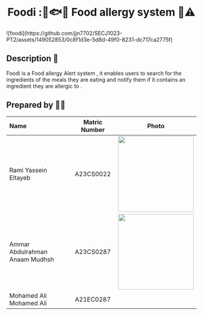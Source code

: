 <h1 align="center"> Foodi :🍞🐟🚨 Food allergy system 🥜⚠️ </h1>
![foodi](https://github.com/jjn7702/SECJ1023-PT2/assets/149052853/0c8f1d3e-5d8d-49f0-8231-dc717ca2775f)

## Description 📝
  Foodi is a Food allergy Alert system , it enables users to search for the ingredients of the meals they are eating and notify them if it contains an ingredient they are allergic to . 



## Prepared by 🧑‍💻

| Name             | Matric Number | Photo                                                         |
| :---------------- | :-------------: | :------------------------------------------------------------: |
| Rami Yassein Eltayeb       | A23CS0022     |<img src="https://github.com/jjn7702/SECJ1023-PT2/assets/149052853/faf3c8d0-aa0f-44a3-a9da-60752e258a17)" width="200" height="200">|
| Ammar Abdulrahman Anaam Mudhsh   | A23CS0287   |<img src="https://github.com/jjn7702/SECJ1023-PT2/assets/149052853/141bba51-21cd-4963-a9f7-bca34e29dd39" width="200" height="200">|
| Mohamed Ali Mohamed Ali | A21EC0287     |       |
